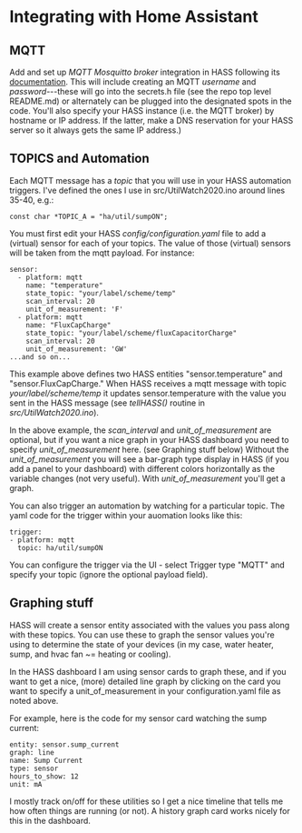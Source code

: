 # Integrating with Home Assistant

## MQTT
Add and set up *MQTT Mosquitto broker* integration in HASS following its
[documentation](https://github.com/home-assistant/hassio-addons/blob/master/mosquitto/DOCS.md).
This will include creating an MQTT *username* and *password*---these will go into the secrets.h
file (see the repo top level README.md) or alternately can be plugged into the designated
spots in the code.  You'll also specify your HASS instance (i.e. the MQTT broker) by
hostname or IP address.  If the latter, make a DNS reservation for your HASS server
so it always gets the same IP address.)

## TOPICS and Automation

Each MQTT message has a *topic* that you will use in your HASS automation triggers.  I've defined the ones I use in src/UtilWatch2020.ino around lines 35-40, e.g.:

`const char *TOPIC_A = "ha/util/sumpON";`

You must first edit your HASS *config/configuration.yaml* file to add a (virtual) sensor for
each of your topics.  The value of those (virtual) sensors will be taken from the mqtt payload. For instance:

```
sensor:                            
  - platform: mqtt                 
    name: "temperature"           
    state_topic: "your/label/scheme/temp" 
    scan_interval: 20                
    unit_of_measurement: 'F'     
  - platform: mqtt
    name: "FluxCapCharge"
    state_topic: "your/label/scheme/fluxCapacitorCharge"
    scan_interval: 20
    unit_of_measurement: 'GW'
...and so on...
```

This example above defines two HASS entities "sensor.temperature" and "sensor.FluxCapCharge."
When HASS receives a mqtt message with topic *your/label/scheme/temp* it updates sensor.temperature
with the value you sent in the HASS message (see *tellHASS()* routine in *src/UtilWatch2020.ino*).

In the above example, the *scan_interval* and *unit_of_measurement* are optional, but if you want a nice graph
in your HASS dashboard you need to specify *unit_of_measurement* here. (see Graphing stuff below)
Without the *unit_of_measurement* you will see a bar-graph type display in HASS (if you add a panel
to your dashboard) with different colors horizontally as the variable changes (not very
useful).  With *unit_of_measurement* you'll get a graph.

You can also trigger an automation by watching for a particular topic. The yaml code for
the trigger within your auomation looks like this:

```
trigger:
- platform: mqtt
  topic: ha/util/sumpON
```

You can configure the trigger via the UI - select Trigger type "MQTT" and
specify your topic (ignore the optional payload field).

## Graphing stuff

HASS will create a sensor entity associated with the values you pass along with these
topics.  You can use these to graph the sensor values you're using to determine
the state of your devices (in my case, water heater, sump, and hvac fan ~= heating
or cooling).

In the HASS dashboard I am using sensor cards to graph these, and if you want to
get a nice, (more) detailed line graph by clicking on the card you want to specify
a unit_of_measurement in your configuration.yaml file as noted above.

For example, here is the code for my sensor card watching the sump current:

```
entity: sensor.sump_current
graph: line
name: Sump Current
type: sensor
hours_to_show: 12
unit: mA
```
I mostly track on/off for these utilities so I get a nice timeline that tells
me how often things are running (or not).  A history graph card works nicely for this
in the dashboard.
